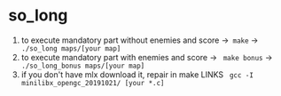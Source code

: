 # so_long
1) to execute mandatory part without enemies and score ->` make` ->` ./so_long maps/[your map]`
2) to execute mandatory part with enemies and score -> ` make bonus` -> ` ./so_long_bonus maps/[your map]`
3) if you don't have mlx download it, repair in make LINKS ` gcc -I minilibx_opengc_20191021/ [your *.c]`
